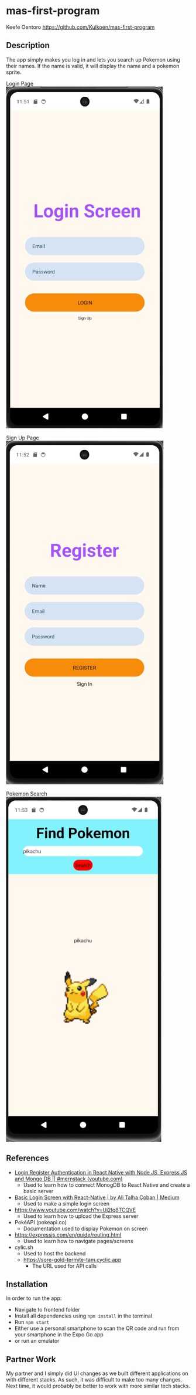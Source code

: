 # mas-first-program
Keefe Oentoro
https://github.com/Kulkoen/mas-first-program

## Description
The app simply makes you log in and lets you search up Pokemon using their names. If the name is valid, it will display the name and a pokemon sprite.

Login Page
![Login](login.png)

Sign Up Page
![SignUp](signup.png)

Pokemon Search
![Search](pokemon.png)


## References
- [Login Register Authentication in React Native with Node JS, Express JS and Mongo DB || #mernstack (youtube.com)](https://www.youtube.com/watch?v=p-YhMj1XHzs)
  - Used to learn how to connect MonogDB to React Native and create a basic server
- [Basic Login Screen with React-Native | by Ali Talha Çoban | Medium](https://alitalhacoban.medium.com/basic-login-screen-with-react-native-c9f7fdcc8dae)
  - Used to make a simple login screen
- https://www.youtube.com/watch?v=Uj2Iq8TCQVE
    - Used to learn how to upload the Express server 
- PokéAPI (pokeapi.co)
  - Documentation used to display Pokemon on screen
- https://expressjs.com/en/guide/routing.html
  - Used to learn how to navigate pages/screens
- cylic.sh
  - Used to host the backend
  - https://sore-gold-termite-tam.cyclic.app
    - The URL used for API calls

## Installation
In order to run the app:
- Navigate to frontend folder
- Install all dependencies using ```npm install``` in the terminal
- Run ```npm start```
- Either use a personal smartphone to scan the QR code and run from your smartphone in the Expo Go app
- or run an emulator

## Partner Work
My partner and I simply did UI changes as we built different applications on with different stacks. As such, it was difficult to make too many changes. Next time, it would probably be better to work with more similar tech stacks.
